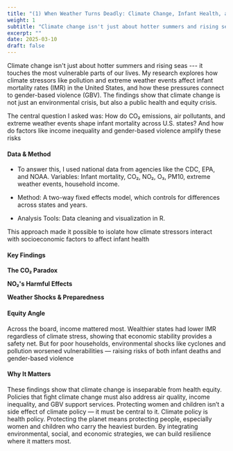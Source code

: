 ```yaml
---
title: "(1) When Weather Turns Deadly: Climate Change, Infant Health, and Women’s Safety"
weight: 1
subtitle: "Climate change isn't just about hotter summers and rising seas --- it touches the most vulnerable parts of our lives. My research explores how climate stressors like pollution and extreme weather events affect infant mortality rates (IMR) in the United States, and how these pressures connect to gender-based violence (GBV). The findings show that climate change is not just an environmental crisis, but also a public health and equity crisis."
excerpt: ""
date: 2025-03-10
draft: false
---
```


Climate change isn't just about hotter summers and rising seas --- it touches the most vulnerable parts of our lives. My research explores how climate stressors like pollution and extreme weather events affect infant mortality rates (IMR) in the United States, and how these pressures connect to gender-based violence (GBV). The findings show that climate change is not just an environmental crisis, but also a public health and equity crisis.

The central question I asked was: How do CO₂ emissions, air pollutants, and extreme weather events shape infant mortality across U.S. states? And how do factors like income inequality and gender-based violence amplify these risks

#### Data & Method

-   To answer this, I used national data from agencies like the CDC, EPA, and NOAA. Variables: Infant mortality, CO₂, NO₂, O₃, PM10, extreme weather events, household income.

-   Method: A two-way fixed effects model, which controls for differences across states and years.

-   Analysis Tools: Data cleaning and visualization in R.

This approach made it possible to isolate how climate stressors interact with socioeconomic factors to affect infant health

#### Key Findings

**The CO₂ Paradox**

**NO₂'s Harmful Effects**

**Weather Shocks & Preparedness**

#### Equity Angle
Across the board, income mattered most. Wealthier states had lower IMR regardless of climate stress, showing that economic stability provides a safety net. But for poor households, environmental shocks like cyclones and pollution worsened vulnerabilities — raising risks of both infant deaths and gender-based violence
#### Why It Matters
These findings show that climate change is inseparable from health equity. Policies that fight climate change must also address air quality, income inequality, and GBV support services. Protecting women and children isn’t a side effect of climate policy — it must be central to it.
Climate policy is health policy. Protecting the planet means protecting people, especially women and children who carry the heaviest burden. By integrating environmental, social, and economic strategies, we can build resilience where it matters most.
